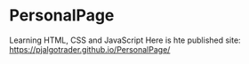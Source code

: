 # PersonalPage
Learning HTML, CSS and JavaScript
Here is hte published site: https://pjalgotrader.github.io/PersonalPage/


